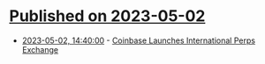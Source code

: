 # [Published on 2023-05-02](index.md)

* [2023-05-02, 14:40:00](https://slashdot.org/story/23/05/02/1345205/coinbase-launches-international-perps-exchange?utm_source=rss1.0mainlinkanon&utm_medium=feed) - [Coinbase Launches International Perps Exchange](https://slashdot.org/story/23/05/02/1345205/coinbase-launches-international-perps-exchange?utm_source=rss1.0mainlinkanon&utm_medium=feed)
